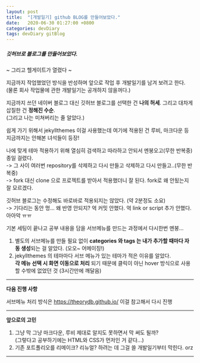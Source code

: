```yaml
---
layout: post
title:  "[개발일기] github BLOG를 만들어보았다."
date:   2020-06-30 01:27:00 +0800
categories: devDiary
tags: devDiary gitBlog
---
```


##### 깃허브로 블로그를 만들어보았다.
~ 그리고 헬게이트가 열렸다 ~

지금까지 작업했었던 방식을 반성하며 앞으로 작업 후 개발일기를 남겨 보려고 한다.  
(물론 회사 작업물에 관한 개발일기는 공개하지 않을꺼다.)

지금까지 쓰던 네이버 블로그 대신 깃허브 블로그를 선택한 건 **나의 허세**. 그리고 대차게 삽질한 건 **정해진 수순**.  
(그리고 나는 미쳐버리는 줄 알았다.)

쉽게 가기 위해서 jekyllthemes 이걸 사용했는데 
여기에 적용된 건 루비, 마크다운 등 지금까지는 안해본 녀석들이 등장!

나에 맞게 테마 적용하기 위해 열심히 검색하고 따라하고 안되서 멘붕오고(무한 반복중) 종일 걸렸다.  
 -> 그 사이 여러번 repository를 삭제하고 다시 만들고 삭제하고 다시 만들고..(무한 반복중)  
 -> fork 대신 clone 으로 프로젝트를 받아서 적용했더니 잘 된다. fork로 왜 안됬는지 잘 모르겠다. 
 
깃허브 블로그는 수정해도 바로바로 적용되지는 않았다. (약 2분정도 소요)    
 -> 기다리는 동안 멍... 왜 반영 안되지? 억 커밋 안했다. 억 link or script 추가 안했다. 아아악 ㅠㅠ

기본 세팅이 끝나고 공부 내용을 담을 서브메뉴를 만드는 과정에서 다시한번 멘붕...  
1. 별도의 서브메뉴를 만들 필요 없이 **categories 와 tags 는 내가 추가할 때마다 자동 생성**되는 걸 알았다. (오오~ 어메이징!)
1. jekyllthemes 의 테마마다 서브 메뉴가 있는 테마가 적은 이유를 알았다.  
   **각 메뉴 선택 시 화면 이동으로 처리** 되기 때문에 클릭이 아닌 hover 방식으로 사용할 수밖에 없었던 것 (3시간만에 깨달음)
   
   
-----------------------------------
**다음 진행 사항**  

서브메뉴 처리 방식은 https://theorydb.github.io/ 이걸 참고해서 다시 진행

------------------------------------
**앞으로의 고민**  
1. 그냥 막 그냥 마크다운, 루비 제대로 알지도 못하면서 막 써도 될까?  
   (그렇다고 공부하기에는 HTML와 CSS가 먼저인 거 같다...)
1. 기존 포트폴리오를 리메이크? 리뉴얼? 하려는 데 그걸 쓸 개발일기부터 막힌다. orz

------------------------------------

